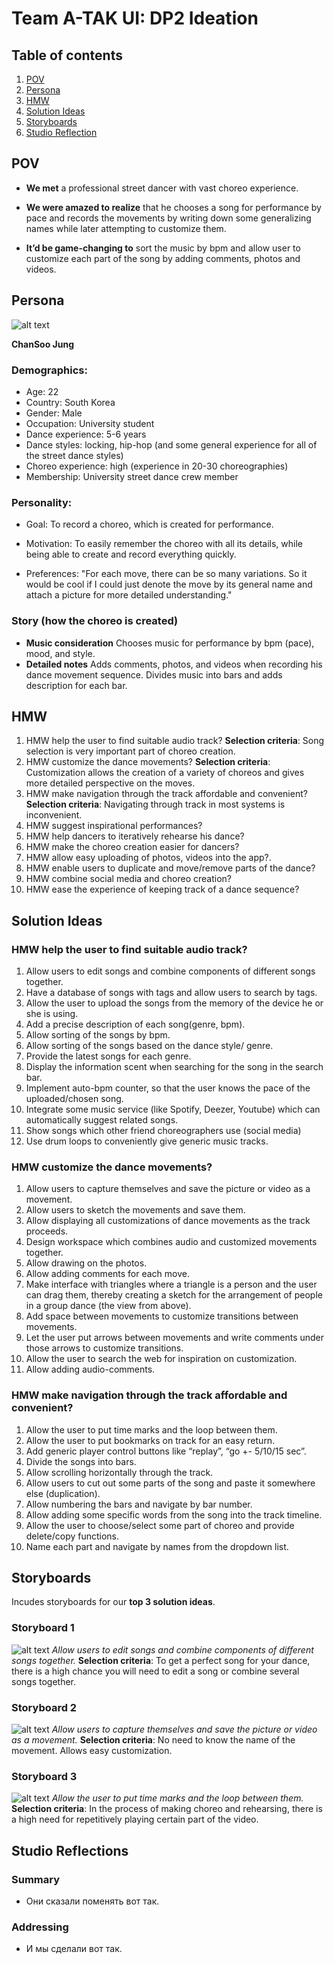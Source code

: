 # Team A-TAK UI: DP2 Ideation

## Table of contents
1. [POV](#pov)
1. [Persona](#persona)
1. [HMW](#hmw)
1. [Solution Ideas](#solution-ideas)
1. [Storyboards](#storyboards)
1. [Studio Reflection](#studio-reflection)

## POV

 - **We met** a professional street dancer with vast choreo experience.

 - **We were amazed to realize** that he chooses a song for performance by pace and records the movements by writing down some generalizing names while later attempting to customize them.

 - **It’d be game-changing to** sort the music by bpm and allow user to customize each part of the song by adding comments, photos and videos.

## Persona

![alt text](https://github.com/AnuarTB/atak-ui/blob/master/Picture6.PNG)

**ChanSoo Jung**

### Demographics:
 - Age: 22
 - Country: South Korea
 - Gender: Male
 - Occupation: University student
 - Dance experience: 5-6 years
 - Dance styles: locking, hip-hop (and some general experience for all of the street dance styles)
 - Choreo experience: high (experience in 20-30 choreographies)
 - Membership: University street dance crew member

### Personality:
 - Goal: To record a choreo, which is created for performance.

 - Motivation: To easily remember the choreo with all its details, while being able to create and record everything quickly.

 - Preferences: "For each move, there can be so many variations. So it would be cool if I could just denote the move by its general name and attach a picture for more detailed understanding."

### Story (how the choreo is created)
 - **Music consideration**
	Chooses music for performance by bpm (pace), mood, and style.
 - **Detailed notes**
	Adds comments, photos, and videos when recording his dance movement sequence.
	Divides music into bars and adds description for each bar.

## HMW

1. HMW help the user to find suitable audio track?
	**Selection criteria**: Song selection is very important part of choreo creation.
1. HMW customize the dance movements?
	**Selection criteria**: Customization allows the creation of a variety of choreos and gives more detailed perspective on the moves.
1. HMW make navigation through the track affordable and convenient?
	**Selection criteria**: Navigating through track in most systems is inconvenient.
1. HMW suggest inspirational performances? 
1. HMW help dancers to iteratively rehearse his dance?
1. HMW make the choreo creation easier for dancers?
1. HMW allow easy uploading of photos, videos into the app?.
1. HMW enable users to duplicate and move/remove parts of the dance?
1. HMW combine social media and choreo creation? 
1. HMW ease the experience of keeping track of a dance sequence? 

## Solution Ideas

### HMW help the user to find suitable audio track?

1. Allow users to edit songs and combine components of different songs together.
1. Have a database of songs with tags and allow users to search by tags.
1. Allow the user to upload the songs from the memory of the device he or she is using.
1. Add a precise description of each song(genre, bpm).
1. Allow sorting of the songs by bpm. 
1. Allow sorting of the songs based on the dance style/ genre.
1. Provide the latest songs for each genre.
1. Display the information scent when searching for the song in the search bar.
1. Implement auto-bpm counter, so that the user knows the pace of the uploaded/chosen song. 
1. Integrate some music service (like Spotify, Deezer, Youtube) which can automatically suggest related songs.
1. Show songs which other friend choreographers use (social media)
1. Use drum loops to conveniently give generic music tracks.

### HMW customize the dance movements?

1. Allow users to capture themselves and save the picture or video as a movement.
1. Allow users to sketch the movements and save them. 
1. Allow displaying all customizations of dance movements as the track proceeds. 
1. Design workspace which combines audio and customized movements together.
1. Allow drawing on the photos.
1. Allow adding comments for each move.
1. Make interface with triangles where a triangle is a person and the user can drag them, thereby creating a sketch for the arrangement of people in a group dance (the view from above).
1. Add space between movements to customize transitions between movements. 
1. Let the user put arrows between movements and write comments under those arrows to customize transitions. 
1. Allow the user to search the web for inspiration on customization.
1. Allow adding audio-comments.


### HMW make navigation through the track affordable and convenient?

1. Allow the user to put time marks and the loop between them.
1. Allow the user to put bookmarks on track for an easy return.
1. Add generic player control buttons like “replay”, “go +- 5/10/15 sec”. 
1. Divide the songs into bars.
1. Allow scrolling horizontally through the track.
1. Allow users to cut out some parts of the song and paste it somewhere else (duplication).
1. Allow numbering the bars and navigate by bar number. 
1. Allow adding some specific words from the song into the track timeline.
1. Allow the user to choose/select some part of choreo and provide delete/copy functions.
1. Name each part and navigate by names from the dropdown list.

## Storyboards
Incudes storyboards for our **top 3 solution ideas**.

### Storyboard 1
![alt text](https://github.com/AnuarTB/atak-ui/blob/master/story1.jpg)
*Allow users to edit songs and combine components of different songs together.*
**Selection criteria**: To get a perfect song for your dance, there is a high chance you will need to edit a song or combine several songs together.

### Storyboard 2
![alt text](https://github.com/AnuarTB/atak-ui/blob/master/story2.jpg)
*Allow users to capture themselves and save the picture or video as a movement.*
**Selection criteria**: No need to know the name of the movement. Allows easy customization.

### Storyboard 3
![alt text](https://github.com/AnuarTB/atak-ui/blob/master/story3.jpg)
*Allow the user to put time marks and the loop between them.*
**Selection criteria**: In the process of making choreo and rehearsing, there is a high need for repetitively playing certain part of the video.


## Studio Reflections

### Summary
 - Они сказали поменять вот так.

### Addressing
 - И мы сделали вот так.
